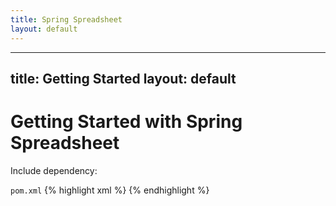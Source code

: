 ```yaml
---
title: Spring Spreadsheet
layout: default
---
```



---
title: Getting Started
layout: default
---

# Getting Started with Spring Spreadsheet

Include dependency:

`pom.xml`
{% highlight xml %}
    <dependency>
        <groupId></groupId>
        <artifactId></artifactId>
        <version></version>
    </dependency>
{% endhighlight %}
    
